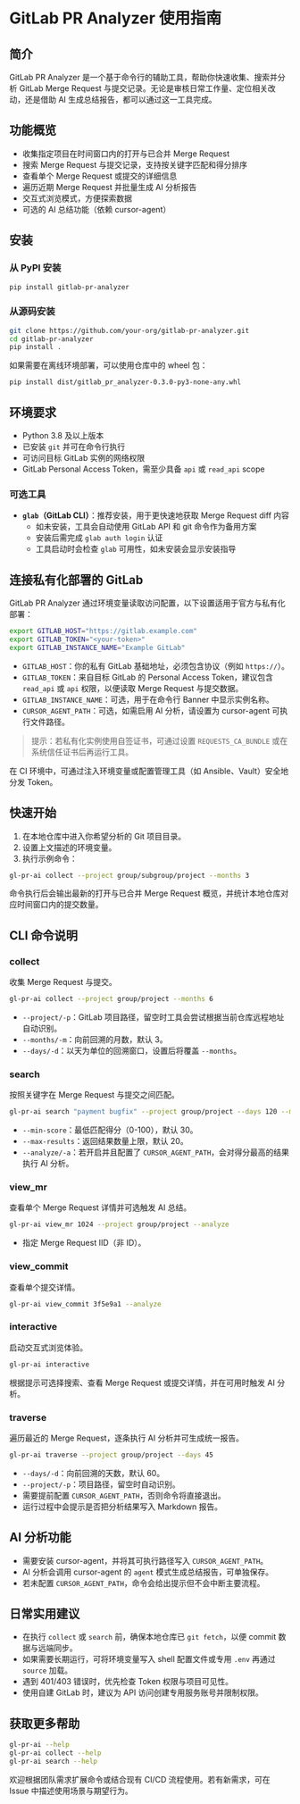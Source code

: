 # GitLab PR Analyzer 使用指南

## 简介
GitLab PR Analyzer 是一个基于命令行的辅助工具，帮助你快速收集、搜索并分析 GitLab Merge Request 与提交记录。无论是审核日常工作量、定位相关改动，还是借助 AI 生成总结报告，都可以通过这一工具完成。

## 功能概览
- 收集指定项目在时间窗口内的打开与已合并 Merge Request
- 搜索 Merge Request 与提交记录，支持按关键字匹配和得分排序
- 查看单个 Merge Request 或提交的详细信息
- 遍历近期 Merge Request 并批量生成 AI 分析报告
- 交互式浏览模式，方便探索数据
- 可选的 AI 总结功能（依赖 cursor-agent）

## 安装

### 从 PyPI 安装
```bash
pip install gitlab-pr-analyzer
```

### 从源码安装
```bash
git clone https://github.com/your-org/gitlab-pr-analyzer.git
cd gitlab-pr-analyzer
pip install .
```

如果需要在离线环境部署，可以使用仓库中的 wheel 包：
```bash
pip install dist/gitlab_pr_analyzer-0.3.0-py3-none-any.whl
```

## 环境要求
- Python 3.8 及以上版本
- 已安装 `git` 并可在命令行执行
- 可访问目标 GitLab 实例的网络权限
- GitLab Personal Access Token，需至少具备 `api` 或 `read_api` scope

### 可选工具
- **`glab`（GitLab CLI）**：推荐安装，用于更快速地获取 Merge Request diff 内容
  - 如未安装，工具会自动使用 GitLab API 和 git 命令作为备用方案
  - 安装后需完成 `glab auth login` 认证
  - 工具启动时会检查 `glab` 可用性，如未安装会显示安装指导

## 连接私有化部署的 GitLab
GitLab PR Analyzer 通过环境变量读取访问配置，以下设置适用于官方与私有化部署：

```bash
export GITLAB_HOST="https://gitlab.example.com"
export GITLAB_TOKEN="<your-token>"
export GITLAB_INSTANCE_NAME="Example GitLab"
```

- `GITLAB_HOST`：你的私有 GitLab 基础地址，必须包含协议（例如 `https://`）。
- `GITLAB_TOKEN`：来自目标 GitLab 的 Personal Access Token，建议包含 `read_api` 或 `api` 权限，以便读取 Merge Request 与提交数据。
- `GITLAB_INSTANCE_NAME`：可选，用于在命令行 Banner 中显示实例名称。
- `CURSOR_AGENT_PATH`：可选，如需启用 AI 分析，请设置为 cursor-agent 可执行文件路径。

> 提示：若私有化实例使用自签证书，可通过设置 `REQUESTS_CA_BUNDLE` 或在系统信任证书后再运行工具。

在 CI 环境中，可通过注入环境变量或配置管理工具（如 Ansible、Vault）安全地分发 Token。

## 快速开始
1. 在本地仓库中进入你希望分析的 Git 项目目录。
2. 设置上文描述的环境变量。
3. 执行示例命令：

```bash
gl-pr-ai collect --project group/subgroup/project --months 3
```

命令执行后会输出最新的打开与已合并 Merge Request 概览，并统计本地仓库对应时间窗口内的提交数量。

## CLI 命令说明

### collect
收集 Merge Request 与提交。

```bash
gl-pr-ai collect --project group/project --months 6
```

- `--project/-p`：GitLab 项目路径，留空时工具会尝试根据当前仓库远程地址自动识别。
- `--months/-m`：向前回溯的月数，默认 3。
- `--days/-d`：以天为单位的回溯窗口，设置后将覆盖 `--months`。

### search
按照关键字在 Merge Request 与提交之间匹配。

```bash
gl-pr-ai search "payment bugfix" --project group/project --days 120 --min-score 40 --max-results 15
```

- `--min-score`：最低匹配得分（0-100），默认 30。
- `--max-results`：返回结果数量上限，默认 20。
- `--analyze/-a`：若开启并且配置了 `CURSOR_AGENT_PATH`，会对得分最高的结果执行 AI 分析。

### view_mr
查看单个 Merge Request 详情并可选触发 AI 总结。

```bash
gl-pr-ai view_mr 1024 --project group/project --analyze
```

- 指定 Merge Request IID（非 ID）。

### view_commit
查看单个提交详情。

```bash
gl-pr-ai view_commit 3f5e9a1 --analyze
```

### interactive
启动交互式浏览体验。

```bash
gl-pr-ai interactive
```

根据提示可选择搜索、查看 Merge Request 或提交详情，并在可用时触发 AI 分析。

### traverse
遍历最近的 Merge Request，逐条执行 AI 分析并可生成统一报告。

```bash
gl-pr-ai traverse --project group/project --days 45
```

- `--days/-d`：向前回溯的天数，默认 60。
- `--project/-p`：项目路径，留空时自动识别。
- 需要提前配置 `CURSOR_AGENT_PATH`，否则命令将直接退出。
- 运行过程中会提示是否把分析结果写入 Markdown 报告。

## AI 分析功能
- 需要安装 cursor-agent，并将其可执行路径写入 `CURSOR_AGENT_PATH`。
- AI 分析会调用 cursor-agent 的 `agent` 模式生成总结报告，可单独保存。
- 若未配置 `CURSOR_AGENT_PATH`，命令会给出提示但不会中断主要流程。

## 日常实用建议
- 在执行 `collect` 或 `search` 前，确保本地仓库已 `git fetch`，以便 commit 数据与远端同步。
- 如果需要长期运行，可将环境变量写入 shell 配置文件或专用 `.env` 再通过 `source` 加载。
- 遇到 401/403 错误时，优先检查 Token 权限与项目可见性。
- 使用自建 GitLab 时，建议为 API 访问创建专用服务账号并限制权限。

## 获取更多帮助
```bash
gl-pr-ai --help
gl-pr-ai collect --help
gl-pr-ai search --help
```

欢迎根据团队需求扩展命令或结合现有 CI/CD 流程使用。若有新需求，可在 Issue 中描述使用场景与期望行为。

